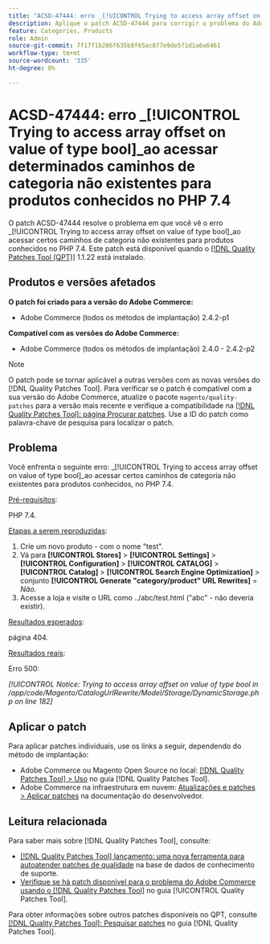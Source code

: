 ```yaml
---
title: "ACSD-47444: erro _[!UICONTROL Trying to access array offset on value of type bool]_ ao acessar determinados caminhos de categoria não existentes para produtos conhecidos no PHP 7.4"
description: Aplique o patch ACSD-47444 para corrigir o problema do Adobe Commerce onde há um erro _[!UICONTROL Trying to access array offset on value of type bool]_ ao acessar certos caminhos de categorias não existentes para produtos conhecidos, no PHP 7.4.
feature: Categories, Products
role: Admin
source-git-commit: 7f17f1b286f635b8f65ac877e9de5f1d1a6a6461
workflow-type: tm+mt
source-wordcount: '335'
ht-degree: 0%

---
```


# ACSD-47444: erro _[!UICONTROL Trying to access array offset on value of type bool]_ao acessar determinados caminhos de categoria não existentes para produtos conhecidos no PHP 7.4

O patch ACSD-47444 resolve o problema em que você vê o erro _[!UICONTROL Trying to access array offset on value of type bool]_ao acessar certos caminhos de categoria não existentes para produtos conhecidos no PHP 7.4. Este patch está disponível quando o [[!DNL Quality Patches Tool (QPT)]](https://experienceleague.adobe.com/en/docs/commerce-knowledge-base/kb/announcements/commerce-announcements/magento-quality-patches-released-new-tool-to-self-serve-quality-patches) 1.1.22 está instalado.

## Produtos e versões afetados

**O patch foi criado para a versão do Adobe Commerce:**
* Adobe Commerce (todos os métodos de implantação) 2.4.2-p1

**Compatível com as versões do Adobe Commerce:**
* Adobe Commerce (todos os métodos de implantação) 2.4.0 - 2.4.2-p2

>[!NOTE]
>
>O patch pode se tornar aplicável a outras versões com as novas versões do [!DNL Quality Patches Tool]. Para verificar se o patch é compatível com a sua versão do Adobe Commerce, atualize o pacote `magento/quality-patches` para a versão mais recente e verifique a compatibilidade na [[!DNL Quality Patches Tool]: página Procurar patches](https://experienceleague.adobe.com/tools/commerce-quality-patches/index.html). Use a ID do patch como palavra-chave de pesquisa para localizar o patch.

## Problema

Você enfrenta o seguinte erro: _[!UICONTROL Trying to access array offset on value of type bool]_ao acessar certos caminhos de categoria não existentes para produtos conhecidos, no PHP 7.4.

<u>Pré-requisitos</u>:

PHP 7.4.

<u>Etapas a serem reproduzidas</u>:

1. Crie um novo produto - com o nome &quot;test&quot;.
1. Vá para **[!UICONTROL Stores]** > **[!UICONTROL Settings]** > **[!UICONTROL Configuration]** > **[!UICONTROL CATALOG]** > **[!UICONTROL Catalog]** > **[!UICONTROL Search Engine Optimization]** > conjunto **[!UICONTROL Generate "category/product" URL Rewrites]** = _Não_.
1. Acesse a loja e visite o URL como ../abc/test.html (&quot;abc&quot; - não deveria existir).

<u>Resultados esperados</u>:

página 404.

<u>Resultados reais</u>:

Erro 500:

_[!UICONTROL Notice: Trying to access array offset on value of type bool in /app/code/Magento/CatalogUrlRewrite/Model/Storage/DynamicStorage.php on line 182]_

## Aplicar o patch

Para aplicar patches individuais, use os links a seguir, dependendo do método de implantação:

* Adobe Commerce ou Magento Open Source no local: [[!DNL Quality Patches Tool] > Uso](https://experienceleague.adobe.com/docs/commerce-operations/tools/quality-patches-tool/usage.html) no guia [!DNL Quality Patches Tool].
* Adobe Commerce na infraestrutura em nuvem: [Atualizações e patches > Aplicar patches](https://experienceleague.adobe.com/docs/commerce-cloud-service/user-guide/develop/upgrade/apply-patches.html) na documentação do desenvolvedor.

## Leitura relacionada

Para saber mais sobre [!DNL Quality Patches Tool], consulte:

* [[!DNL Quality Patches Tool] lançamento: uma nova ferramenta para autoatender patches de qualidade](https://experienceleague.adobe.com/en/docs/commerce-knowledge-base/kb/announcements/commerce-announcements/magento-quality-patches-released-new-tool-to-self-serve-quality-patches) na base de dados de conhecimento de suporte.
* [Verifique se há patch disponível para o problema do Adobe Commerce usando o  [!DNL Quality Patches Tool]](/help/tools/quality-patches-tool/patches-available-in-qpt/check-patch-for-magento-issue-with-magento-quality-patches.md) no guia [!UICONTROL Quality Patches Tool].


Para obter informações sobre outros patches disponíveis no QPT, consulte [[!DNL Quality Patches Tool]: Pesquisar patches](https://experienceleague.adobe.com/tools/commerce-quality-patches/index.html) no guia [!DNL Quality Patches Tool].
